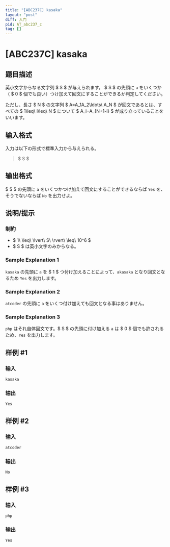 ```yaml
---
title: "[ABC237C] kasaka"
layout: "post"
diff: 入门
pid: AT_abc237_c
tag: []
---
```


# [ABC237C] kasaka

## 题目描述

[problemUrl]: https://atcoder.jp/contests/abc237/tasks/abc237_c

英小文字からなる文字列 $ S $ が与えられます。 $ S $ の先頭に `a` をいくつか（ $ 0 $ 個でも良い）つけ加えて回文にすることができるか判定してください。

ただし、長さ $ N $ の文字列 $ A=A_1A_2\ldots\ A_N $ が回文であるとは、すべての $ 1\leq\ i\leq\ N $ について $ A_i=A_{N+1-i} $ が成り立っていることをいいます。

## 输入格式

入力は以下の形式で標準入力から与えられる。

> $ S $

## 输出格式

$ S $ の先頭に `a` をいくつかつけ加えて回文にすることができるならば `Yes` を、そうでないならば `No` を出力せよ。

## 说明/提示

### 制約

- $ 1\ \leq\ \lvert\ S\ \rvert\ \leq\ 10^6 $
- $ S $ は英小文字のみからなる。

### Sample Explanation 1

`kasaka` の先頭に `a` を $ 1 $ つ付け加えることによって、`akasaka` となり回文となるため `Yes` を出力します。

### Sample Explanation 2

`atcoder` の先頭に `a` をいくつ付け加えても回文となる事はありません。

### Sample Explanation 3

`php` はそれ自体回文です。$ S $ の先頭に付け加える `a` は $ 0 $ 個でも許されるため、`Yes` を出力します。

## 样例 #1

### 输入

```
kasaka
```

### 输出

```
Yes
```

## 样例 #2

### 输入

```
atcoder
```

### 输出

```
No
```

## 样例 #3

### 输入

```
php
```

### 输出

```
Yes
```

